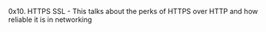 0x10. HTTPS SSL - This talks about the perks of HTTPS over HTTP and how reliable it is in networking

